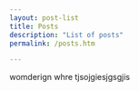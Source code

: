 ```yaml
---
layout: post-list
title: Posts
description: "List of posts"
permalink: /posts.htm

---
```

womderign whre tjsojgiesjgsgjis
